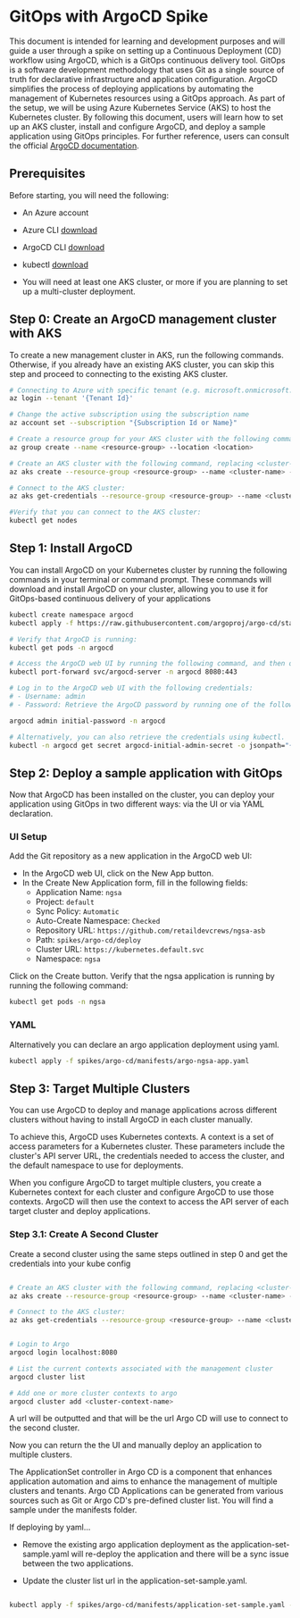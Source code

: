 # GitOps with ArgoCD Spike

This document is intended for learning and development purposes and will guide a user through a spike on setting up a Continuous Deployment (CD) workflow using ArgoCD, which is a GitOps continuous delivery tool. GitOps is a software development methodology that uses Git as a single source of truth for declarative infrastructure and application configuration. ArgoCD simplifies the process of deploying applications by automating the management of Kubernetes resources using a GitOps approach. As part of the setup, we will be using Azure Kubernetes Service (AKS) to host the Kubernetes cluster. By following this document, users will learn how to set up an AKS cluster, install and configure ArgoCD, and deploy a sample application using GitOps principles. For further reference, users can consult the official [ArgoCD documentation](https://argo-cd.readthedocs.io/en/stable/).

## Prerequisites

Before starting, you will need the following:

- An Azure account
- Azure CLI [download](https://docs.microsoft.com/en-us/cli/azure/install-azure-cli?view=azure-cli-latest)
- ArgoCD CLI [download](https://argo-cd.readthedocs.io/en/stable/cli_installation/)
- kubectl [download](https://kubernetes.io/docs/tasks/tools/install-kubectl-linux/)

- You will need at least one AKS cluster, or more if you are planning to set up a multi-cluster deployment.

## Step 0: Create an ArgoCD management cluster with AKS

To create a new management cluster in AKS, run the following commands. Otherwise, if you already have an existing AKS cluster, you can skip this step and proceed to connecting to the existing AKS cluster.

```bash
# Connecting to Azure with specific tenant (e.g. microsoft.onmicrosoft.com)
az login --tenant '{Tenant Id}'

# Change the active subscription using the subscription name
az account set --subscription "{Subscription Id or Name}"

# Create a resource group for your AKS cluster with the following command, replacing <resource-group> with a name for your resource group and <location> with the Azure region where you want your resources to be located:
az group create --name <resource-group> --location <location>

# Create an AKS cluster with the following command, replacing <cluster-name> with a name for your cluster, and <node-count> with the number of nodes you want in your cluster:
az aks create --resource-group <resource-group> --name <cluster-name> --location <location> --generate-ssh-keys

# Connect to the AKS cluster:
az aks get-credentials --resource-group <resource-group> --name <cluster-name>

#Verify that you can connect to the AKS cluster:
kubectl get nodes

```

## Step 1:  Install ArgoCD

You can install ArgoCD on your Kubernetes cluster by running the following commands in your terminal or command prompt. These commands will download and install ArgoCD on your cluster, allowing you to use it for GitOps-based continuous delivery of your applications

```bash
kubectl create namespace argocd
kubectl apply -f https://raw.githubusercontent.com/argoproj/argo-cd/stable/manifests/install.yaml -n argocd

# Verify that ArgoCD is running:
kubectl get pods -n argocd

# Access the ArgoCD web UI by running the following command, and then open the URL in a web browser:
kubectl port-forward svc/argocd-server -n argocd 8080:443

# Log in to the ArgoCD web UI with the following credentials:
# - Username: admin
# - Password: Retrieve the ArgoCD password by running one of the following command:

argocd admin initial-password -n argocd

# Alternatively, you can also retrieve the credentials using kubectl.
kubectl -n argocd get secret argocd-initial-admin-secret -o jsonpath="{.data.password}" | base64 -d
```

## Step 2:  Deploy a sample application with GitOps

Now that ArgoCD has been installed on the cluster, you can deploy your application using GitOps in two different ways: via the UI or via YAML declaration.

### UI Setup

Add the Git repository as a new application in the ArgoCD web UI:

- In the ArgoCD web UI, click on the New App button.
- In the Create New Application form, fill in the following fields:
  - Application Name: `ngsa`
  - Project: `default`
  - Sync Policy: `Automatic`
  - Auto-Create Namespace: `Checked`
  - Repository URL: `https://github.com/retaildevcrews/ngsa-asb`
  - Path: `spikes/argo-cd/deploy`
  - Cluster URL: `https://kubernetes.default.svc`
  - Namespace: `ngsa`

Click on the Create button.
Verify that the ngsa application is running by running the following command:

```bash
kubectl get pods -n ngsa
```

### YAML

Alternatively you can declare an argo application deployment using yaml.

```bash
kubectl apply -f spikes/argo-cd/manifests/argo-ngsa-app.yaml
```

## Step 3:  Target Multiple Clusters

You can use ArgoCD to deploy and manage applications across different clusters without having to install ArgoCD in each cluster manually.

To achieve this, ArgoCD uses Kubernetes contexts. A context is a set of access parameters for a Kubernetes cluster. These parameters include the cluster's API server URL, the credentials needed to access the cluster, and the default namespace to use for deployments.

When you configure ArgoCD to target multiple clusters, you create a Kubernetes context for each cluster and configure ArgoCD to use those contexts. ArgoCD will then use the context to access the API server of each target cluster and deploy applications.

### Step 3.1: Create A Second Cluster

Create a second cluster using the same steps outlined in step 0 and get the credentials into your kube config
```bash

# Create an AKS cluster with the following command, replacing <cluster-name> with a name for your cluster, and <node-count> with the number of nodes you want in your cluster:
az aks create --resource-group <resource-group> --name <cluster-name> --location <location> --generate-ssh-keys

# Connect to the AKS cluster:
az aks get-credentials --resource-group <resource-group> --name <cluster-name>
```

```bash

# Login to Argo
argocd login localhost:8080

# List the current contexts associated with the management cluster
argocd cluster list

# Add one or more cluster contexts to argo
argocd cluster add <cluster-context-name>
```

A url will be outputted and that will be the url Argo CD will use to connect to the second cluster.

Now you can return the the UI and manually deploy an application to multiple clusters.

The ApplicationSet controller in Argo CD is a component that enhances application automation and aims to enhance the management of multiple clusters and tenants. Argo CD Applications can be generated from various sources such as Git or Argo CD's pre-defined cluster list. You will find a sample under the manifests folder.

If deploying by yaml...

- Remove the existing argo application deployment as the application-set-sample.yaml will re-deploy the application and there will be a sync issue between the two applications.

- Update the cluster list url in the application-set-sample.yaml.

```bash

kubectl apply -f spikes/argo-cd/manifests/application-set-sample.yaml -n argocd

```

